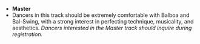 * __Master__
* Dancers in this track should be extremely comfortable with Balboa and Bal-Swing, with a strong interest in perfecting technique, musicality, and aesthetics. _Dancers interested in the Master track should inquire during registration._
